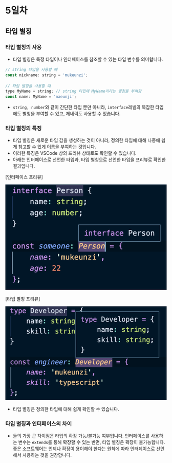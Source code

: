# 5일차

## 타입 별칭

### 타입 별칭의 사용
- 타입 별칭은 특정 타입이나 인터페이스를 참조할 수 있는 타입 변수를 의미합니다. 
```js
// string 타입을 사용할 때
const nickname: string = 'mukeunzi';

// 타입 별칭을 사용할 때
type MyName = string; // string 타입에 MyName이라는 별칭을 부여함
const name: MyName = 'naeunji';
```
- `string, number`와 같이 간단한 타입 뿐만 아니라, `interface`레벨의 복잡한 타입에도 별칭을 부여할 수 있고, 제네릭도 사용할 수 있습니다.

### 타입 별칭의 특징
- 타입 별칭은 새로운 타입 값을 생성하는 것이 아니라, 정의한 타입에 대해 나중에 쉽게 참고할 수 있게 이름을 부여하는 것입니다. 
- 이러한 특징은 VSCode 상의 프리뷰 상태로도 확인할 수 있습니다.
- 아래는 인터페이스로 선언한 타입과, 타입 별칭으로 선언한 타입을 프리뷰로 확인한 결과입니다.

[인터페이스 프리뷰]

![interface-vscode-preview](../images/day05/ex-interface.png)

[타입 별칭 프리뷰]

![type-alias-vscode-preview](../images/day05/ex-type-alias.png)
- 타입 별칭은 정의한 타입에 대해 쉽게 확인할 수 있습니다. 

### 타입 별칭과 인터페이스의 차이
- 둘의 가장 큰 차이점은 타입의 확장 가능/불가능 여부입니다. 인터페이스를 사용하는 변수는 `extends`를 통해 확장할 수 있는 반면, 타입 별칭은 확장이 불가능합니다. 좋은 소프트웨어는 언제나 확장이 용이해야 한다는 원칙에 따라 인터페이스로 선언해서 사용하는 것을 권장합니다. 